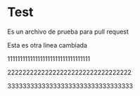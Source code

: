 # Test
Es un archivo de prueba para pull request

Esta es otra linea cambiada

111111111111111111111111111111111

222222222222222222222222222222222

333333333333333333333333333333333